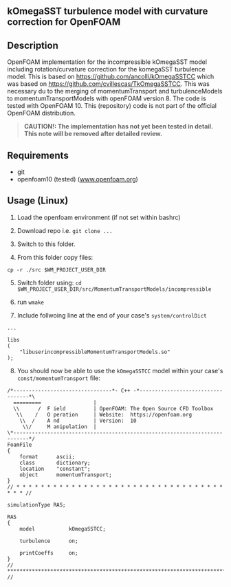 ## kOmegaSST turbulence model with curvature correction for OpenFOAM



## Description
OpenFOAM implementation for the incompressible kOmegaSST model including rotation/curvature correction for the komegaSST turbulence model. This is based on https://github.com/ancolli/kOmegaSSTCC which was based on 
https://github.com/cvillescas/TkOmegaSSTCC. This was necessary du to the merging of momentumTransport and turbulenceModels to momentumTransportModels with openFOAM version 8. 
The code is tested with OpenFOAM 10. This (repository) code is not part of the official OpenFOAM distribution.

> **CAUTION!: The implementation has not yet been tested in detail. This note will be removed after detailed review.**


## Requirements

- git
- openfoam10 (tested) (www.openfoam.org)


## Usage (Linux)

1. Load the openfoam environment (if not set within bashrc)

2. Download repo i.e. `git clone ...`

3. Switch to this folder.

4. From this folder copy files:

```
cp -r ./src $WM_PROJECT_USER_DIR
```

5. Switch folder using: `cd $WM_PROJECT_USER_DIR/src/MomentumTransportModels/incompressible`

6. run `wmake`

7. Include follwoing line at the end of your case's `system/controlDict`

```
...

libs
(
    "libuserincompressibleMomentumTransportModels.so"
); 
```

8. You should now be able to use the `kOmegaSSTCC` model within your case's `const/momentumTransport` file:

```
/*--------------------------------*- C++ -*----------------------------------*\
  =========                 |
  \\      /  F ield         | OpenFOAM: The Open Source CFD Toolbox
   \\    /   O peration     | Website:  https://openfoam.org
    \\  /    A nd           | Version:  10
     \\/     M anipulation  |
\*---------------------------------------------------------------------------*/
FoamFile
{
    format      ascii;
    class       dictionary;
    location    "constant";
    object      momentumTransport;
}
// * * * * * * * * * * * * * * * * * * * * * * * * * * * * * * * * * * * * * //

simulationType RAS;

RAS
{
    model           kOmegaSSTCC;

    turbulence      on;

    printCoeffs     on;
}
// ************************************************************************* //
```